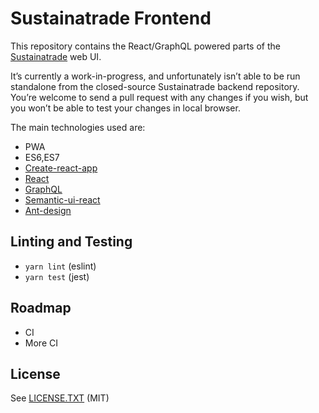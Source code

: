 # Sustainatrade Frontend

This repository contains the React/GraphQL powered parts of the [Sustainatrade](https://sustainatrade.com/) web UI.

It’s currently a work-in-progress, and unfortunately isn’t able to be run standalone from the closed-source Sustainatrade backend repository. You’re welcome to send a pull request with any changes if you wish, but you won’t be able to test your changes in local browser.

The main technologies used are:

- PWA
- ES6,ES7
- [Create-react-app](https://github.com/facebook/create-react-app)
- [React](http://facebook.github.io/react/)
- [GraphQL](http://graphql.org)
- [Semantic-ui-react](https://react.semantic-ui.com)
- [Ant-design](http://ant.design/)

## Linting and Testing

* `yarn lint` (eslint)
* `yarn test` (jest)

## Roadmap

* CI
* More CI

## License

See [LICENSE.TXT](LICENSE.TXT) (MIT)
